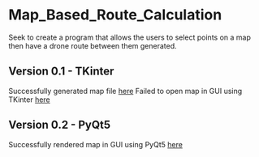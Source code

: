 # Map_Based_Route_Calculation
Seek to create a program that allows the users to select points on a map then have a drone route between them generated.

## Version 0.1 - TKinter
  Successfully generated map file [here](map.html)
  Failed to open map in GUI using TKinter [here](tkinter_version.py)

## Version 0.2 - PyQt5
  Successfully rendered map in GUI using PyQt5 [here](PyQt5_version.py)
